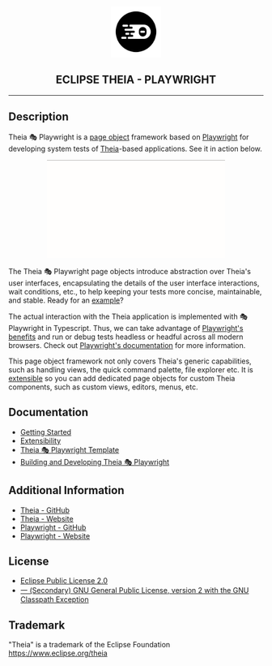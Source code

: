 <div align='center'>

<br />

<img src='https://raw.githubusercontent.com/eclipse-theia/theia/master/logo/theia.svg?sanitize=true' alt='theia-ext-logo' width='100px' />

<h2>ECLIPSE THEIA - PLAYWRIGHT</h2>

<hr />

</div>

## Description

Theia 🎭 Playwright is a [page object](https://martinfowler.com/bliki/PageObject.html) framework based on [Playwright](https://github.com/microsoft/playwright) for developing system tests of [Theia](https://github.com/eclipse-theia/theia)-based applications. See it in action below.

<div style='margin:0 auto;width:70%;'>

![Theia System Testing in Action](./docs/images/teaser.gif)

</div>

The Theia 🎭 Playwright page objects introduce abstraction over Theia's user interfaces, encapsulating the details of the user interface interactions, wait conditions, etc., to help keeping your tests more concise, maintainable, and stable.
Ready for an [example](./docs/GETTING_STARTED.md)?

The actual interaction with the Theia application is implemented with 🎭 Playwright in Typescript. Thus, we can take advantage of [Playwright's benefits](https://playwright.dev/docs/why-playwright/) and run or debug tests headless or headful across all modern browsers.
Check out [Playwright's documentation](https://playwright.dev/docs/intro) for more information.

This page object framework not only covers Theia's generic capabilities, such as handling views, the quick command palette, file explorer etc.
It is [extensible](./docs/EXTENSIBILITY.md) so you can add dedicated page objects for custom Theia components, such as custom views, editors, menus, etc.

## Documentation

- [Getting Started](./docs/GETTING_STARTED.md)
- [Extensibility](./docs/EXTENSIBILITY.md)
- [Theia 🎭 Playwright Template](https://github.com/eclipse-theia/theia-playwright-template)
- [Building and Developing Theia 🎭 Playwright](./docs/DEVELOPING.md)

## Additional Information

- [Theia - GitHub](https://github.com/eclipse-theia/theia)
- [Theia - Website](https://theia-ide.org/)
- [Playwright - GitHub](https://github.com/microsoft/playwright)
- [Playwright - Website](https://playwright.dev)

## License

- [Eclipse Public License 2.0](http://www.eclipse.org/legal/epl-2.0/)
- [一 (Secondary) GNU General Public License, version 2 with the GNU Classpath Exception](https://projects.eclipse.org/license/secondary-gpl-2.0-cp)

## Trademark

"Theia" is a trademark of the Eclipse Foundation
<https://www.eclipse.org/theia>
